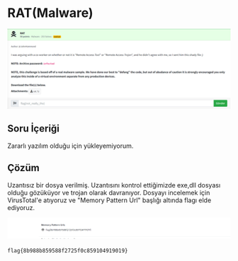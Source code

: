 # RAT(Malware)
![Soru](https://github.com/mel4mi/Huntress2023-Writeups/blob/main/Depo/Malware/Rat/RAT.png)

## Soru İçeriği
Zararlı yazılım olduğu için yükleyemiyorum.

## Çözüm
Uzantısız bir dosya verilmiş. Uzantısını kontrol ettiğimizde exe,dll dosyası olduğu gözüküyor ve trojan olarak davranıyor. Dosyayı incelemek için VirusTotal'e atıyoruz ve "Memory Pattern Url" başlığı altında flagı elde ediyoruz.

![Soru](https://github.com/mel4mi/Huntress2023-Writeups/blob/main/Depo/Malware/Rat/RATFlag.png)

```flag{8b988b859588f2725f0c859104919019}```
